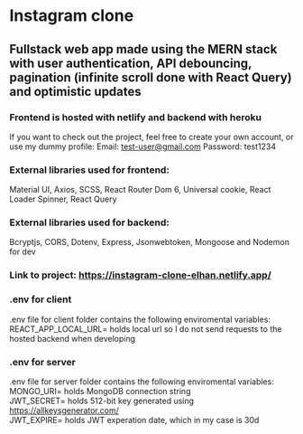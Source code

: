 # Instagram clone

## Fullstack web app made using the MERN stack with user authentication, API debouncing, pagination (infinite scroll done with React Query) and optimistic updates

### Frontend is hosted with netlify and backend with heroku

If you want to check out the project, feel free to create your own account, or use my dummy profile:
Email: test-user@gmail.com
Password: test1234

### External libraries used for frontend: <br />
Material UI, Axios, SCSS, React Router Dom 6, Universal cookie, React Loader Spinner, React Query

### External libraries used for backend: <br />
Bcryptjs, CORS, Dotenv, Express, Jsonwebtoken, Mongoose and Nodemon for dev

### Link to project: https://instagram-clone-elhan.netlify.app/

### .env for client

.env file for client folder contains the following enviromental variables: <br />
REACT_APP_LOCAL_URL= holds local url so I do not send requests to the hosted backend when developing

### .env for server

.env file for server folder contains the following enviromental variables: <br />
MONGO_URI= holds MongoDB connection string <br />
JWT_SECRET= holds 512-bit key generated using https://allkeysgenerator.com/ <br />
JWT_EXPIRE= holds JWT experation date, which in my case is 30d <br />
